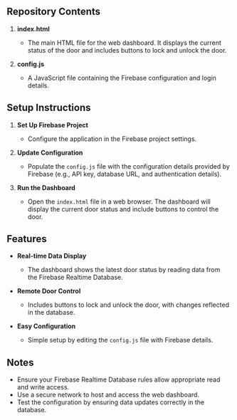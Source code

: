 ## Repository Contents

1. **index.html**
   - The main HTML file for the web dashboard. It displays the current status of the door and includes buttons to lock and unlock the door.

2. **config.js**
   - A JavaScript file containing the Firebase configuration and login details.

## Setup Instructions

1. **Set Up Firebase Project**
   - Configure the application in the Firebase project settings.

2. **Update Configuration**
   - Populate the `config.js` file with the configuration details provided by Firebase (e.g., API key, database URL, and authentication details).

3. **Run the Dashboard**
   - Open the `index.html` file in a web browser. The dashboard will display the current door status and include buttons to control the door.

## Features

- **Real-time Data Display**
  - The dashboard shows the latest door status by reading data from the Firebase Realtime Database.

- **Remote Door Control**
  - Includes buttons to lock and unlock the door, with changes reflected in the database.

- **Easy Configuration**
  - Simple setup by editing the `config.js` file with Firebase details.

## Notes

- Ensure your Firebase Realtime Database rules allow appropriate read and write access.
- Use a secure network to host and access the web dashboard.
- Test the configuration by ensuring data updates correctly in the database.